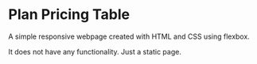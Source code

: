 # Plan Pricing Table


A simple responsive webpage created with HTML and CSS using flexbox.

It does not have any functionality. Just a static page.
